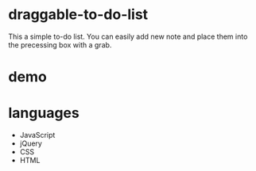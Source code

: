 # draggable-to-do-list
This a simple to-do list. You can easily add new note and place them into the precessing box with a grab.

# demo


# languages
- JavaScript
- jQuery
- CSS
- HTML
